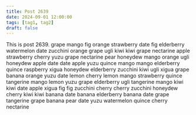 ```yaml
---
title: Post 2639
date: 2024-09-01 12:00:00
tags: [tag1, tag2]
draft: false
---
```

This is post 2639.
grape
mango
fig
orange
strawberry
date
fig
elderberry
watermelon
date
zucchini
orange
grape
ugli
kiwi
kiwi
grape
nectarine
apple
strawberry
cherry
yuzu
grape
nectarine
pear
honeydew
mango
orange
ugli
honeydew
apple
date
date
apple
yuzu
quince
mango
mango
elderberry
quince
raspberry
xigua
honeydew
elderberry
zucchini
kiwi
ugli
xigua
grape
banana
orange
yuzu
date
lemon
cherry
lemon
mango
strawberry
quince
tangerine
mango
lemon
yuzu
grape
elderberry
ugli
tangerine
mango
kiwi
kiwi
date
apple
xigua
fig
fig
zucchini
cherry
cherry
zucchini
honeydew
cherry
kiwi
kiwi
banana
date
banana
elderberry
banana
date
grape
tangerine
grape
banana
pear
date
yuzu
watermelon
quince
cherry
nectarine
